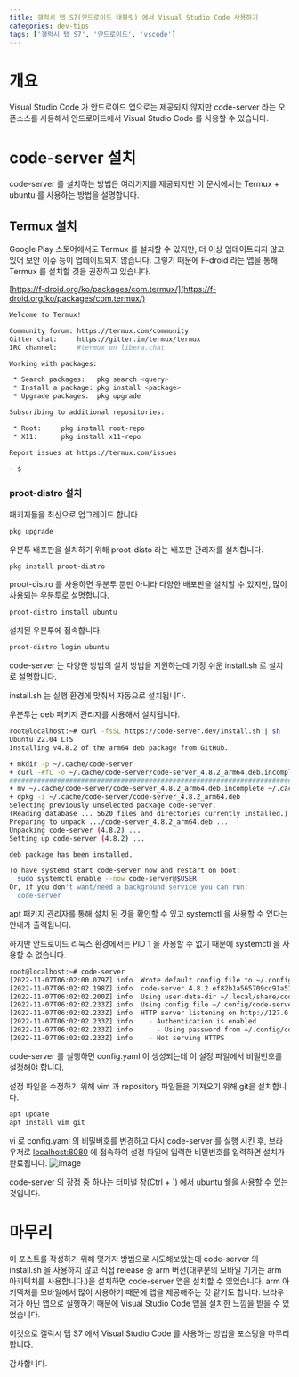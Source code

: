 ```yaml
---
title: 갤럭시 탭 S7(안드로이드 태블릿) 에서 Visual Studio Code 사용하기
categories: dev-tips
tags: ['갤럭시 탭 S7', '안드로이드', 'vscode']
---
```


# 개요
Visual Studio Code 가 안드로이드 앱으로는 제공되지 않지만 code-server 라는 오픈소스를 사용해서 안드로이드에서 Visual Studio Code 를 사용할 수 있습니다.

# code-server 설치
code-server 를 설치하는 방법은 여러가지를 제공되지만 이 문서에서는 Termux + ubuntu 를 사용하는 방법을 설명합니다.

## Termux 설치
Google Play 스토어에서도 Termux 를 설치할 수 있지만, 더 이상 업데이트되지 않고 있어 보안 이슈 등이 업데이트되지 않습니다. 그렇기 때문에 F-droid 라는 앱을 통해 Termux 를 설치할 것을 권장하고 있습니다.

[https://f-droid.org/ko/packages/com.termux/](https://f-droid.org/ko/packages/com.termux/)

```bash
Welcome to Termux!

Community forum: https://termux.com/community
Gitter chat:     https://gitter.im/termux/termux
IRC channel:     #termux on libera.chat

Working with packages:

 * Search packages:   pkg search <query>
 * Install a package: pkg install <package>
 * Upgrade packages:  pkg upgrade

Subscribing to additional repositories:

 * Root:     pkg install root-repo
 * X11:      pkg install x11-repo

Report issues at https://termux.com/issues

~ $
```

### proot-distro 설치
패키지들을 최신으로 업그레이드 합니다.
```bash
pkg upgrade
```

우분투 배포판을 설치하기 위해 proot-disto 라는 배포판 관리자를 설치합니다.
```bash
pkg install proot-distro
```

proot-distro 를 사용하면 우분투 뿐만 아니라 다양한 배포판을 설치할 수 있지만, 많이 사용되는 우분투로 설명합니다.
```bash
proot-distro install ubuntu
```

설치된 우분투에 접속합니다.
```bash
proot-distro login ubuntu
```

code-server 는 다양한 방법의 설치 방법을 지원하는데 가장 쉬운 install.sh 로 설치로 설명합니다.

install.sh 는 실행 환경에 맞춰서 자동으로 설치됩니다.

우분투는 deb 패키지 관리자를 사용해서 설치됩니다.

```bash
root@localhost:~# curl -fsSL https://code-server.dev/install.sh | sh
Ubuntu 22.04 LTS
Installing v4.8.2 of the arm64 deb package from GitHub.

+ mkdir -p ~/.cache/code-server
+ curl -#fL -o ~/.cache/code-server/code-server_4.8.2_arm64.deb.incomplete -C - https://github.com/coder/code-server/releases/download/v4.8.2/code-server_4.8.2_arm64.deb
######################################################################## 100.0%
+ mv ~/.cache/code-server/code-server_4.8.2_arm64.deb.incomplete ~/.cache/code-server/code-server_4.8.2_arm64.deb
+ dpkg -i ~/.cache/code-server/code-server_4.8.2_arm64.deb
Selecting previously unselected package code-server.
(Reading database ... 5620 files and directories currently installed.)
Preparing to unpack .../code-server_4.8.2_arm64.deb ...
Unpacking code-server (4.8.2) ...
Setting up code-server (4.8.2) ...

deb package has been installed.

To have systemd start code-server now and restart on boot:
  sudo systemctl enable --now code-server@$USER
Or, if you don't want/need a background service you can run:
  code-server
```

apt 패키지 관리자를 통해 설치 된 것을 확인할 수 있고 systemctl 을 사용할 수 있다는 안내가 출력됩니다.

하지만 안드로이드 리눅스 환경에서는 PID 1 을 사용할 수 없기 때문에 systemctl 을 사용할 수 없습니다.
```bash
root@localhost:~# code-server
[2022-11-07T06:02:00.079Z] info  Wrote default config file to ~/.config/code-server/config.yaml
[2022-11-07T06:02:02.198Z] info  code-server 4.8.2 ef82b1a565709cc91a53dc7b609aeee435404c0e
[2022-11-07T06:02:02.200Z] info  Using user-data-dir ~/.local/share/code-server
[2022-11-07T06:02:02.233Z] info  Using config file ~/.config/code-server/config.yaml
[2022-11-07T06:02:02.233Z] info  HTTP server listening on http://127.0.0.1:8080/
[2022-11-07T06:02:02.233Z] info    - Authentication is enabled
[2022-11-07T06:02:02.233Z] info      - Using password from ~/.config/code-server/config.yaml
[2022-11-07T06:02:02.233Z] info    - Not serving HTTPS
```

code-server 를 실행하면 config.yaml 이 생성되는데 이 설정 파일에서 비밀번호를 설정해야 합니다.

설정 파일을 수정하기 위해 vim 과 repository 파일들을 가져오기 위해 git을 설치합니다.

```bash
apt update
apt install vim git
```

vi 로 config.yaml 의 비밀버호를 변경하고 다시 code-server 를 실행 시킨 후, 브라우저로 [localhost:8080](http://localhost:8080) 에 접속하여 설정 파일에 입력한 비밀번호를 입력하면 설치가 완료됩니다.
![image](https://user-images.githubusercontent.com/261637/201463178-56493def-324b-4957-98a0-84d4e26552d6.png)

code-server 의 장점 중 하나는 터미널 창(Ctrl + `) 에서 ubuntu 쉘을 사용할 수 있는 것입니다.

# 마무리
이 포스트를 작성하기 위해 몇가지 방법으로 시도해보았는데 code-server 의 install.sh 을 사용하지 않고 직접 release 중 arm 버전(대부분의 모바일 기기는 arm 아키텍처를 사용합니다.)을 설치하면 code-server 앱을 설치할 수 있었습니다. arm 아키텍처를 모바일에서 많이 사용하기 때문에 앱을 제공해주는 것 같기도 합니다.
브라우저가 아닌 앱으로 실헹하기 때문에 Visual Studio Code 앱을 설치한 느낌을 받을 수 있었습니다. 

이것으로 갤럭시 탭 S7 에서 Visual Studio Code 를 사용하는 방법을 포스팅을 마무리합니다.

감사합니다.